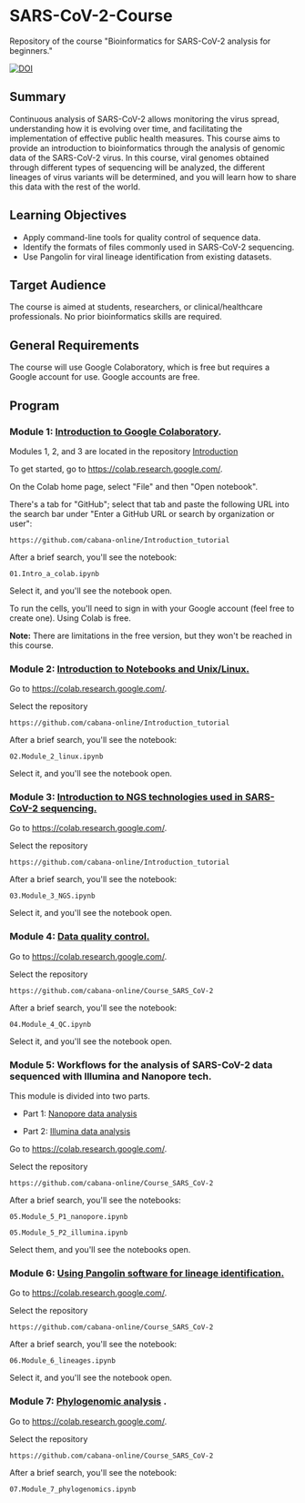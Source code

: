 # SARS-CoV-2-Course

Repository of the course "Bioinformatics for SARS-CoV-2 analysis for beginners."

[![DOI](https://zenodo.org/badge/DOI/10.5281/zenodo.13650233.svg)](https://doi.org/10.5281/zenodo.13650233)


## Summary

Continuous analysis of SARS-CoV-2 allows monitoring the virus spread, understanding how it is evolving over time, and facilitating the implementation of effective public health measures. This course aims to provide an introduction to bioinformatics through the analysis of genomic data of the SARS-CoV-2 virus. In this course, viral genomes obtained through different types of sequencing will be analyzed, the different lineages of virus variants will be determined, and you will learn how to share this data with the rest of the world.

## Learning Objectives

- Apply command-line tools for quality control of sequence data.
- Identify the formats of files commonly used in SARS-CoV-2 sequencing.
- Use Pangolin for viral lineage identification from existing datasets.


## Target Audience

The course is aimed at students, researchers, or clinical/healthcare professionals. No prior bioinformatics skills are required.

## General Requirements

The course will use Google Colaboratory, which is free but requires a Google account for use. Google accounts are free.


## Program

 
### Module 1: [Introduction to Google Colaboratory](https://github.com/cabana-online/Introduction_tutorial).

Modules 1, 2, and 3 are located in the repository  [Introduction](https://github.com/cabana-online/Introduction_tutorial)

To get started, go to https://colab.research.google.com/.

On the Colab home page, select "File" and then "Open notebook". 

There's a tab for "GitHub"; select that tab and paste the following URL into the search bar under "Enter a GitHub URL or search by organization or user":

`https://github.com/cabana-online/Introduction_tutorial`

After a brief search, you'll see the notebook:

`01.Intro_a_colab.ipynb`

Select it, and you'll see the notebook open.

To run the cells, you'll need to sign in with your Google account (feel free to create one). Using Colab is free.

**Note:** There are limitations in the free version, but they won't be reached in this course.

### Module 2: [Introduction to Notebooks and Unix/Linux.](https://github.com/cabana-online/Introduction_tutorial)

Go to https://colab.research.google.com/.

Select the repository

`https://github.com/cabana-online/Introduction_tutorial`

After a brief search, you'll see the notebook:

`02.Module_2_linux.ipynb`

Select it, and you'll see the notebook open.

### Module 3: [Introduction to NGS technologies used in SARS-CoV-2 sequencing.](https://github.com/cabana-online/Introduction_tutorial)

Go to https://colab.research.google.com/.

Select the repository

`https://github.com/cabana-online/Introduction_tutorial`

After a brief search, you'll see the notebook:

`03.Module_3_NGS.ipynb`

Select it, and you'll see the notebook open.

### Module 4: [Data quality control.](04.Module_4_QC.ipynb)

Go to https://colab.research.google.com/.

Select the repository

`https://github.com/cabana-online/Course_SARS_CoV-2`

After a brief search, you'll see the notebook:

`04.Module_4_QC.ipynb`

Select it, and you'll see the notebook open.

### Module 5: Workflows for the analysis of SARS-CoV-2 data sequenced with Illumina and Nanopore tech.

This module is divided into two parts.

- Part 1: [Nanopore data analysis](05.Module_5_P1_nanopore.ipynb)

- Part 2: [Illumina data analysis](05.Module_5_P2_illumina.ipynb)

Go to https://colab.research.google.com/.

Select the repository

`https://github.com/cabana-online/Course_SARS_CoV-2`


After a brief search, you'll see the notebooks:

`05.Module_5_P1_nanopore.ipynb`

`05.Module_5_P2_illumina.ipynb`

Select them, and you'll see the notebooks open.

### Module 6: [Using Pangolin software for lineage identification.](06.Module_6_lineages.ipynb)

Go to https://colab.research.google.com/.

Select the repository

`https://github.com/cabana-online/Course_SARS_CoV-2`

After a brief search, you'll see the notebook:

`06.Module_6_lineages.ipynb`

Select it, and you'll see the notebook open.

### Module 7: [Phylogenomic analysis](07.Module_7_phylogenomics.ipynb) .

Go to https://colab.research.google.com/.

Select the repository

`https://github.com/cabana-online/Course_SARS_CoV-2`

After a brief search, you'll see the notebook:

`07.Module_7_phylogenomics.ipynb`
